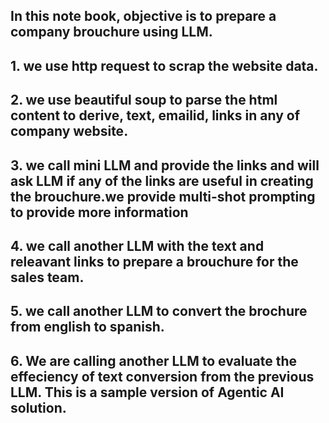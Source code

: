 ## In this note book, objective is to prepare a company brouchure using LLM.
## 1. we use http request to scrap the website data.
## 2. we use beautiful soup to parse the html content to derive, text, emailid, links in any of company website.
## 3. we call mini LLM and provide the links and will ask LLM if any of the links are useful in creating the brouchure.we provide multi-shot prompting to provide more information
## 4. we call another LLM with the text and releavant links to prepare a brouchure for the sales team. 
## 5. we call another LLM to convert the brochure from english to spanish.
## 6. We are calling another LLM to evaluate the effeciency of text conversion from the previous LLM. This is a sample version of Agentic AI solution.

